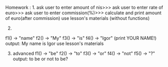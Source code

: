Homework :
1.
   ask user to enter amount of nis>>>
   ask user to enter rate of euro>>>
   ask user to enter commission(%)>>>
calculate and print amount of euro(after commission)
use lesson's materials  (without functions)


2.
  f1() -> "name"
  f2() -> "My"
  f3()  -> "is"
  f4()  -> "Igor" (print YOUR NAME!)
  output:
  My name is Igor
use lesson's materials


3. advanced
f1() -> "be"
f2() -> "to"
f3() -> "or"
f4() -> "not"
f5() -> "?"
output:
to be 
    or not
        to be?
